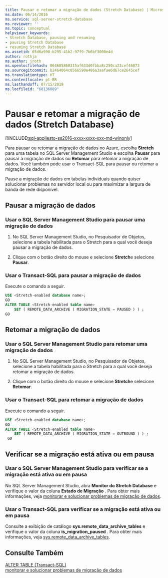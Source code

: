 ```yaml
---
title: Pausar e retomar a migração de dados (Stretch Database) | Microsoft Docs
ms.date: 06/14/2016
ms.service: sql-server-stretch-database
ms.reviewer: ''
ms.topic: conceptual
helpviewer_keywords:
- Stretch Database, pausing and resuming
- pausing Stretch Database
- resuming Stretch Database
ms.assetid: 65d6a990-b295-41b2-97f9-7b6bf3000e4d
author: rothja
ms.author: jroth
ms.openlocfilehash: 064685860315af633d0fbba8c250ca23cef46873
ms.sourcegitcommit: b2464064c0566590e486a3aafae6d67ce2645cef
ms.translationtype: HT
ms.contentlocale: pt-BR
ms.lasthandoff: 07/15/2019
ms.locfileid: "68136089"
---
```

# <a name="pause-and-resume-data-migration-stretch-database"></a>Pausar e retomar a migração de dados (Stretch Database)
[!INCLUDE[tsql-appliesto-ss2016-xxxx-xxxx-xxx-md-winonly](../../includes/tsql-appliesto-ss2016-xxxx-xxxx-xxx-md-winonly.md)]


  Para pausar ou retomar a migração de dados no Azure, escolha **Stretch** para uma tabela no SQL Server Management Studio e escolha **Pausar** para pausar a migração de dados ou **Retomar** para retomar a migração de dados. Você também pode usar o Transact-SQL para pausar ou retomar a migração de dados.  
  
 Pause a migração de dados em tabelas individuais quando quiser solucionar problemas no servidor local ou para maximizar a largura de banda de rede disponível.  

## <a name="pause-data-migration"></a>Pausar a migração de dados  
  
### <a name="use-sql-server-management-studio-to-pause-data-migration"></a>Usar o SQL Server Management Studio para pausar uma migração de dados  
  
1.  No SQL Server Management Studio, no Pesquisador de Objetos, selecione a tabela habilitada para o Stretch para a qual você deseja pausar a migração de dados.  
  
2.  Clique com o botão direito do mouse e selecione **Stretch**e selecione **Pausar**.  
  
### <a name="use-transact-sql-to-pause-data-migration"></a>Usar o Transact-SQL para pausar a migração de dados  
 Execute o comando a seguir.  
  
```sql  
USE <Stretch-enabled database name>;
GO
ALTER TABLE <Stretch-enabled table name>  
    SET ( REMOTE_DATA_ARCHIVE ( MIGRATION_STATE = PAUSED ) ) ;  
GO 
```  
  
## <a name="resume-data-migration"></a>Retomar a migração de dados  
  
### <a name="use-sql-server-management-studio-to-resume-data-migration"></a>Usar o SQL Server Management Studio para retomar uma migração de dados  
  
1.  No SQL Server Management Studio, no Pesquisador de Objetos, selecione a tabela habilitada para o Stretch para a qual você deseja retomar a migração de dados.  
  
2.  Clique com o botão direito do mouse e selecione **Stretch**e selecione **Retomar**.  
  
### <a name="use-transact-sql-to-resume-data-migration"></a>Usar o Transact-SQL para retomar a migração de dados  
 Execute o comando a seguir.  
  
```sql  
USE <Stretch-enabled database name>;
GO
ALTER TABLE <Stretch-enabled table name>   
    SET ( REMOTE_DATA_ARCHIVE ( MIGRATION_STATE = OUTBOUND ) ) ;  
 GO
```  

## <a name="check-whether-migration-is-active-or-paused"></a>Verificar se a migração está ativa ou em pausa

### <a name="use-sql-server-management-studio-to-check-whether-migration-is-active-or-paused"></a>Usar o SQL Server Management Studio para verificar se a migração está ativa ou em pausa
No SQL Server Management Studio, abra **Monitor do Stretch Database** e verifique o valor da coluna **Estado de Migração** . Para obter mais informações, veja [monitorar e solucionar problemas de migração de dados](../../sql-server/stretch-database/monitor-and-troubleshoot-data-migration-stretch-database.md).

### <a name="use-transact-sql-to-check-whether-migration-is-active-or-paused"></a>Usar o Transact-SQL para verificar se a migração está ativa ou em pausa
Consulte a exibição de catálogo **sys.remote_data_archive_tables** e verifique o valor da coluna **is_migration_paused** . Para obter mais informações, veja [sys.remote_data_archive_tables](../../relational-databases/system-catalog-views/stretch-database-catalog-views-sys-remote-data-archive-tables.md).

## <a name="see-also"></a>Consulte Também  
 [ALTER TABLE &#40;Transact-SQL&#41;](../../t-sql/statements/alter-table-transact-sql.md)  
[monitorar e solucionar problemas de migração de dados](../../sql-server/stretch-database/monitor-and-troubleshoot-data-migration-stretch-database.md) 
  
